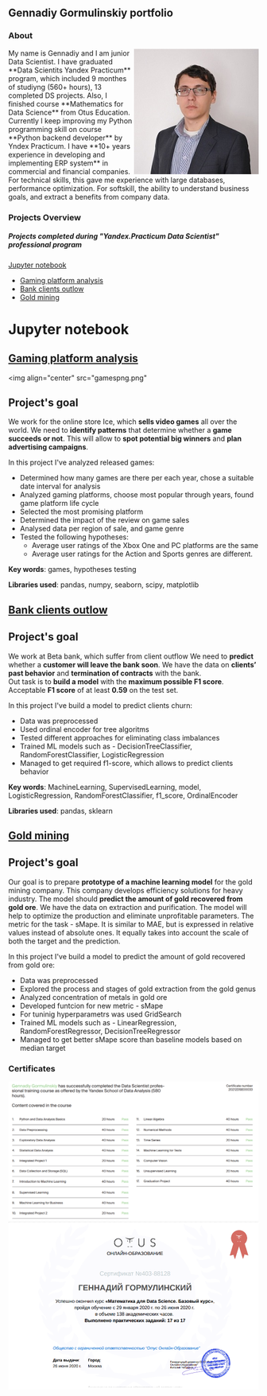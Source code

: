 ## Gennadiy Gormulinskiy portfolio

### About
<img align="right" src="Foto.jpg">
My name is Gennadiy and I am junior Data Scientist. I have graduated **Data Scientits Yandex Practicum** program, which included 9 monthes of studiyng (560+ hours), 13 completed DS projects. Also, I finished course **Mathematics for Data Science** from Otus Education. Currently I keep improving my Python programming skill on course **Python backend developer** by Yndex Practicum.    
I have **10+ years experience in developing and implementing ERP system** in commercial and financial companies. For technical skills, this gave me experience with large databases, performance optimization. For softskill, the ability to understand business goals, and extract a benefits from company data.

### Projects Overview
##### Projects completed during "Yandex.Practicum Data Scientist" professional program

[Jupyter notebook](#jn)
- [Gaming platform analysis](#game)
- [Bank clients outlow](#bank)
- [Gold mining](#gold)

# Jupyter notebook<a id='jn'></a>

## [Gaming platform analysis](https://github.com/GEGorm/Gennadiy_Gormulinskiy_Porfolio/blob/1db1f8b34423b3d20642f0ef69dfdeb562aafb8d/Games%20analysis/Games_Analysis.ipynb)<a id='game'></a>

<img align="center" src="gamespng.png"
 
## Project's goal<a id='goal'></a>

We work for the online store Ice, which **sells video games** all over the world. 
We need to **identify patterns** that determine whether a **game succeeds or not**. This will allow to **spot potential big winners** and **plan advertising campaigns**.
 
 In this project I've analyzed released games:
 * Determined how many games are there per each year, chose a suitable date interval for analysis
 * Analyzed gaming platforms, choose most popular through years, found game platform life cycle
 * Selected the most promising platform
 * Determined the impact of the review on game sales
 * Analysed data per region of sale, and game genre
 * Tested the following hypotheses:
    - Average user ratings of the Xbox One and PC platforms are the same
    - Average user ratings for the Action and Sports genres are different. 
 
**Key words**: games, hypotheses testing  

**Libraries used**: pandas, numpy, seaborn, scipy, matplotlib


## [Bank clients outlow](https://github.com/GEGorm/Gennadiy_Gormulinskiy_Porfolio/blob/aa7f0054a4ef5ed97df02d591ac5f9a213ba9e4a/Bank%20clients%20outlow/Bank%20clients%20outflow.ipynb)<a id='bank'></a>
 
## Project's goal<a id='bank'></a>

We work at Beta bank, which suffer from client outflow
We need to **predict** whether a **customer will leave the bank soon**. We have the data on **clients’ past behavior** and **termination of contracts** with the bank.  
Out task is to **build a model** with the **maximum possible F1 score**. Acceptable **F1 score** of at least **0.59** on the test set.

In this project I've build a model to predict clients churn:
 * Data was preprocessed
 * Used ordinal encoder for tree algoritms
 * Tested different approaches for eliminating class imbalances
 * Trained ML models such as - DecisionTreeClassifier, RandomForestClassifier, LogisticRegression
 * Managed to get required f1-score, which allows to predict clients behavior
 
**Key words**: MachineLearning, SupervisedLearning, model, LogisticRegression, RandomForestClassifier, f1_score, OrdinalEncoder 

**Libraries used**: pandas, sklearn


## [Gold mining](https://github.com/GEGorm/Gennadiy_Gormulinskiy_Porfolio/blob/aa7f0054a4ef5ed97df02d591ac5f9a213ba9e4a/Gold%20mining/Gold%20mining.ipynb)<a id='gold'></a>
 

## Project's goal<a id='goal'></a>

Our goal is to prepare **prototype of a machine learning model** for the gold mining company. This company develops efficiency solutions for heavy industry.
The model should **predict the amount of gold recovered from gold ore**. We have the data on extraction and purification. The model will help to optimize the production and eliminate unprofitable parameters.
The metric for the task - sMape.
It is similar to MAE, but is expressed in relative values instead of absolute ones. It equally takes into account the scale of both the target and the prediction.

In this project I've build a model to predict the amount of gold recovered from gold ore:
 * Data was preprocessed
 * Explored the process and stages of gold extraction from the gold genus
 * Analyzed concentration of metals in gold ore
 * Developed funtcion for new metric - sMape
 * For tuninig hyperparametrs was used GridSearch 
 * Trained ML models such as - LinearRegression, RandomForestRegressor, DecisionTreeRegressor
 * Managed to get better sMape score than baseline models based on median target

### Certificates
![Practicum](/Practicum.png)
![Otus](/otus.png)
